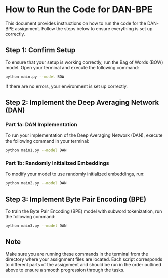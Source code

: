 
# How to Run the Code for DAN-BPE

This document provides instructions on how to run the code for the DAN-BPE assignment. Follow the steps below to ensure everything is set up correctly.

## Step 1: Confirm Setup

To ensure that your setup is working correctly, run the Bag of Words (BOW) model. Open your terminal and execute the following command:

```bash
python main.py --model BOW
```

If there are no errors, your environment is set up correctly.

## Step 2: Implement the Deep Averaging Network (DAN)

### Part 1a: DAN Implementation

To run your implementation of the Deep Averaging Network (DAN), execute the following command in your terminal:

```bash
python main1.py --model DAN
```

### Part 1b: Randomly Initialized Embeddings

To modify your model to use randomly initialized embeddings, run:

```bash
python main2.py --model DAN
```

## Step 3: Implement Byte Pair Encoding (BPE)

To train the Byte Pair Encoding (BPE) model with subword tokenization, run the following command:

```bash
python main3.py --model DAN
```

## Note

Make sure you are running these commands in the terminal from the directory where your assignment files are located. Each script corresponds to different parts of the assignment and should be run in the order outlined above to ensure a smooth progression through the tasks.
